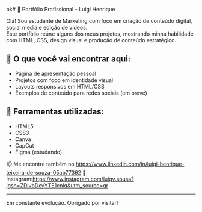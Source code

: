 ok# 🎯 Portfólio Profissional – Luigi Henrique

Olá! Sou estudante de Marketing com foco em criação de conteúdo digital, social media e edição de vídeos.  
Este portfólio reúne alguns dos meus projetos, mostrando minha habilidade com HTML, CSS, design visual e produção de conteúdo estratégico.

## 💼 O que você vai encontrar aqui:
- Página de apresentação pessoal
- Projetos com foco em identidade visual
- Layouts responsivos em HTML/CSS
- Exemplos de conteúdo para redes sociais (em breve)

## 🚀 Ferramentas utilizadas:
- HTML5
- CSS3
- Canva
- CapCut
- Figma (estudando)

📫 Me encontre também no https://www.linkedin.com/in/luigi-henrique-teixeira-de-souza-05ab77362
📱 Instagram:https://www.instagram.com/luigy.sousa?igsh=ZDlvbDcyYTE1cnlq&utm_source=qr

---
Em constante evolução. Obrigado por visitar!